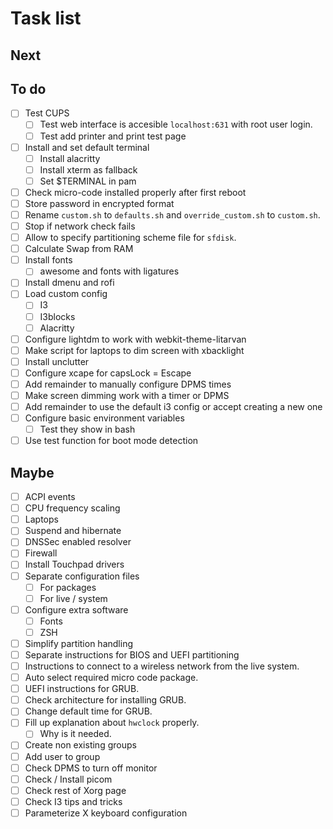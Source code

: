 # Task list

## Next

## To do

- [ ] Test CUPS
  - [ ] Test web interface is accesible `localhost:631` with root user login.
  - [ ] Test add printer and print test page
- [ ] Install and set default terminal
  - [ ] Install alacritty
  - [ ] Install xterm as fallback
  - [ ] Set $TERMINAL in pam
- [ ] Check micro-code installed properly after first reboot
- [ ] Store password in encrypted format
- [ ] Rename `custom.sh` to `defaults.sh` and `override_custom.sh` to `custom.sh`.
- [ ] Stop if network check fails
- [ ] Allow to specify partitioning scheme file for `sfdisk`.
- [ ] Calculate Swap from RAM
- [ ] Install fonts
  - [ ] awesome and fonts with ligatures
- [ ] Install dmenu and rofi
- [ ] Load custom config
  - [ ] I3
  - [ ] I3blocks
  - [ ] Alacritty
- [ ] Configure lightdm to work with webkit-theme-litarvan
- [ ] Make script for laptops to dim screen with xbacklight
- [ ] Install unclutter
- [ ] Configure xcape for capsLock = Escape
- [ ] Add remainder to manually configure DPMS times
- [ ] Make screen dimming work with a timer or DPMS
- [ ] Add remainder to use the default i3 config or accept creating a new one
- [ ] Configure basic environment variables
  - [ ] Test they show in bash
- [ ] Use test function for boot mode detection

## Maybe

- [ ] ACPI events
- [ ] CPU frequency scaling
- [ ] Laptops
- [ ] Suspend and hibernate
- [ ] DNSSec enabled resolver
- [ ] Firewall
- [ ] Install Touchpad drivers
- [ ] Separate configuration files
  - [ ] For packages
  - [ ] For live / system
- [ ] Configure extra software
  - [ ] Fonts
  - [ ] ZSH
- [ ] Simplify partition handling
- [ ] Separate instructions for BIOS and UEFI partitioning
- [ ] Instructions to connect to a wireless network from the live system.
- [ ] Auto select required micro code package.
- [ ] UEFI instructions for GRUB.
- [ ] Check architecture for installing GRUB.
- [ ] Change default time for GRUB.
- [ ] Fill up explanation about `hwclock` properly.
  - [ ] Why is it needed.
- [ ] Create non existing groups
- [ ] Add user to group
- [ ] Check DPMS to turn off monitor
- [ ] Check / Install picom
- [ ] Check rest of Xorg page
- [ ] Check I3 tips and tricks
- [ ] Parameterize X keyboard configuration
